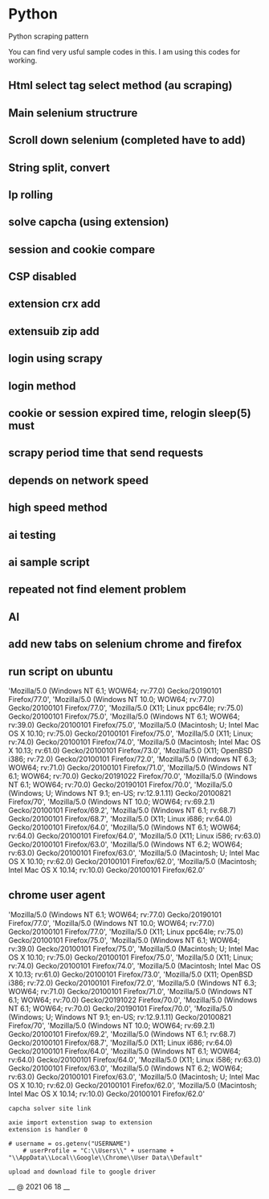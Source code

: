 # Python
Python scraping pattern

You can find very usful sample codes in this.
I am using this codes for working.
## Html select tag select method (au scraping)
## Main selenium structrure
## Scroll down selenium (completed have to add)
## String split, convert
## Ip rolling
## solve capcha (using extension)
## session and cookie compare
## CSP disabled
## extension crx add
## extensuib zip add
## login using scrapy
## login method 
## cookie or session expired time, relogin  sleep(5) must
## scrapy period time that send requests
## depends on network speed
## high speed method
## ai testing
## ai sample script
## repeated not find element problem
## AI
## add new tabs on selenium chrome and firefox
## run script on ubuntu
'Mozilla/5.0 (Windows NT 6.1; WOW64; rv:77.0) Gecko/20190101 Firefox/77.0',
            'Mozilla/5.0 (Windows NT 10.0; WOW64; rv:77.0) Gecko/20100101 Firefox/77.0',
            'Mozilla/5.0 (X11; Linux ppc64le; rv:75.0) Gecko/20100101 Firefox/75.0',
            'Mozilla/5.0 (Windows NT 6.1; WOW64; rv:39.0) Gecko/20100101 Firefox/75.0',
            'Mozilla/5.0 (Macintosh; U; Intel Mac OS X 10.10; rv:75.0) Gecko/20100101 Firefox/75.0',
            'Mozilla/5.0 (X11; Linux; rv:74.0) Gecko/20100101 Firefox/74.0',
            'Mozilla/5.0 (Macintosh; Intel Mac OS X 10.13; rv:61.0) Gecko/20100101 Firefox/73.0',
            'Mozilla/5.0 (X11; OpenBSD i386; rv:72.0) Gecko/20100101 Firefox/72.0',
            'Mozilla/5.0 (Windows NT 6.3; WOW64; rv:71.0) Gecko/20100101 Firefox/71.0',
            'Mozilla/5.0 (Windows NT 6.1; WOW64; rv:70.0) Gecko/20191022 Firefox/70.0',
            'Mozilla/5.0 (Windows NT 6.1; WOW64; rv:70.0) Gecko/20190101 Firefox/70.0',
            'Mozilla/5.0 (Windows; U; Windows NT 9.1; en-US; rv:12.9.1.11) Gecko/20100821 Firefox/70',
            'Mozilla/5.0 (Windows NT 10.0; WOW64; rv:69.2.1) Gecko/20100101 Firefox/69.2',
            'Mozilla/5.0 (Windows NT 6.1; rv:68.7) Gecko/20100101 Firefox/68.7',
            'Mozilla/5.0 (X11; Linux i686; rv:64.0) Gecko/20100101 Firefox/64.0',
            'Mozilla/5.0 (Windows NT 6.1; WOW64; rv:64.0) Gecko/20100101 Firefox/64.0',
            'Mozilla/5.0 (X11; Linux i586; rv:63.0) Gecko/20100101 Firefox/63.0',
            'Mozilla/5.0 (Windows NT 6.2; WOW64; rv:63.0) Gecko/20100101 Firefox/63.0',
            'Mozilla/5.0 (Macintosh; U; Intel Mac OS X 10.10; rv:62.0) Gecko/20100101 Firefox/62.0',
            'Mozilla/5.0 (Macintosh; Intel Mac OS X 10.14; rv:10.0) Gecko/20100101 Firefox/62.0'
            
  ## chrome user agent
  'Mozilla/5.0 (Windows NT 6.1; WOW64; rv:77.0) Gecko/20190101 Firefox/77.0',
            'Mozilla/5.0 (Windows NT 10.0; WOW64; rv:77.0) Gecko/20100101 Firefox/77.0',
            'Mozilla/5.0 (X11; Linux ppc64le; rv:75.0) Gecko/20100101 Firefox/75.0',
            'Mozilla/5.0 (Windows NT 6.1; WOW64; rv:39.0) Gecko/20100101 Firefox/75.0',
            'Mozilla/5.0 (Macintosh; U; Intel Mac OS X 10.10; rv:75.0) Gecko/20100101 Firefox/75.0',
            'Mozilla/5.0 (X11; Linux; rv:74.0) Gecko/20100101 Firefox/74.0',
            'Mozilla/5.0 (Macintosh; Intel Mac OS X 10.13; rv:61.0) Gecko/20100101 Firefox/73.0',
            'Mozilla/5.0 (X11; OpenBSD i386; rv:72.0) Gecko/20100101 Firefox/72.0',
            'Mozilla/5.0 (Windows NT 6.3; WOW64; rv:71.0) Gecko/20100101 Firefox/71.0',
            'Mozilla/5.0 (Windows NT 6.1; WOW64; rv:70.0) Gecko/20191022 Firefox/70.0',
            'Mozilla/5.0 (Windows NT 6.1; WOW64; rv:70.0) Gecko/20190101 Firefox/70.0',
            'Mozilla/5.0 (Windows; U; Windows NT 9.1; en-US; rv:12.9.1.11) Gecko/20100821 Firefox/70',
            'Mozilla/5.0 (Windows NT 10.0; WOW64; rv:69.2.1) Gecko/20100101 Firefox/69.2',
            'Mozilla/5.0 (Windows NT 6.1; rv:68.7) Gecko/20100101 Firefox/68.7',
            'Mozilla/5.0 (X11; Linux i686; rv:64.0) Gecko/20100101 Firefox/64.0',
            'Mozilla/5.0 (Windows NT 6.1; WOW64; rv:64.0) Gecko/20100101 Firefox/64.0',
            'Mozilla/5.0 (X11; Linux i586; rv:63.0) Gecko/20100101 Firefox/63.0',
            'Mozilla/5.0 (Windows NT 6.2; WOW64; rv:63.0) Gecko/20100101 Firefox/63.0',
            'Mozilla/5.0 (Macintosh; U; Intel Mac OS X 10.10; rv:62.0) Gecko/20100101 Firefox/62.0',
            'Mozilla/5.0 (Macintosh; Intel Mac OS X 10.14; rv:10.0) Gecko/20100101 Firefox/62.0'
            
    capcha solver site link
    
    axie import extenstion swap to extension
    extension is handler 0
    
    # username = os.getenv("USERNAME")
        # userProfile = "C:\\Users\\" + username + "\\AppData\\Local\\Google\\Chrome\\User Data\\Default"
    
    upload and download file to google driver
    
__  @ 2021 06 18 __
